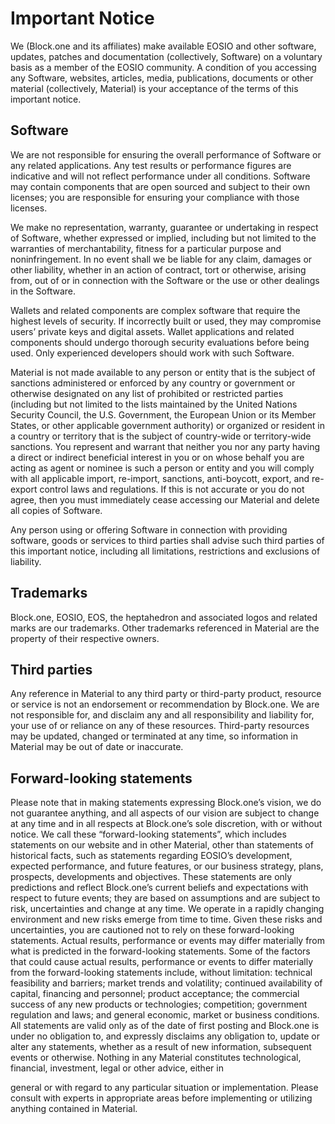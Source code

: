 # Important Notice

We (Block.one and its affiliates) make available EOSIO and other software, updates, patches
and documentation (collectively, Software) on a voluntary basis as a member of the EOSIO
community. A condition of you accessing any Software, websites, articles, media,
publications, documents or other material (collectively, Material) is your acceptance of the
terms of this important notice.

## Software

We are not responsible for ensuring the overall performance of Software or any related
applications. Any test results or performance figures are indicative and will not reflect
performance under all conditions. Software may contain components that are open
sourced and subject to their own licenses; you are responsible for ensuring your compliance
with those licenses.

We make no representation, warranty, guarantee or undertaking in respect of Software,
whether expressed or implied, including but not limited to the warranties of
merchantability, fitness for a particular purpose and noninfringement. In no event shall we
be liable for any claim, damages or other liability, whether in an action of contract, tort or
otherwise, arising from, out of or in connection with the Software or the use or other
dealings in the Software.

Wallets and related components are complex software that require the highest levels of
security. If incorrectly built or used, they may compromise users’ private keys and digital
assets. Wallet applications and related components should undergo thorough security
evaluations before being used. Only experienced developers should work with such
Software.

Material is not made available to any person or entity that is the subject of sanctions
administered or enforced by any country or government or otherwise designated on any list
of prohibited or restricted parties (including but not limited to the lists maintained by the
United Nations Security Council, the U.S. Government, the European Union or its Member
States, or other applicable government authority) or organized or resident in a country or
territory that is the subject of country-wide or territory-wide sanctions. You represent and
warrant that neither you nor any party having a direct or indirect beneficial interest in you
or on whose behalf you are acting as agent or nominee is such a person or entity and you
will comply with all applicable import, re-import, sanctions, anti-boycott, export, and re-
export control laws and regulations. If this is not accurate or you do not agree, then you
must immediately cease accessing our Material and delete all copies of Software.

Any person using or offering Software in connection with providing software, goods or
services to third parties shall advise such third parties of this important notice, including all
limitations, restrictions and exclusions of liability.

## Trademarks

Block.one, EOSIO, EOS, the heptahedron and associated logos and related marks are our
trademarks. Other trademarks referenced in Material are the property of their respective
owners.

## Third parties

Any reference in Material to any third party or third-party product, resource or service is not
an endorsement or recommendation by Block.one. We are not responsible for, and
disclaim any and all responsibility and liability for, your use of or reliance on any of these
resources. Third-party resources may be updated, changed or terminated at any time, so
information in Material may be out of date or inaccurate.

## Forward-looking statements

Please note that in making statements expressing Block.one’s vision, we do not guarantee
anything, and all aspects of our vision are subject to change at any time and in all respects at
Block.one’s sole discretion, with or without notice. We call these “forward-looking
statements”, which includes statements on our website and in other Material, other than
statements of historical facts, such as statements regarding EOSIO’s development, expected
performance, and future features, or our business strategy, plans, prospects, developments
and objectives. These statements are only predictions and reflect Block.one’s current beliefs
and expectations with respect to future events; they are based on assumptions and are
subject to risk, uncertainties and change at any time.
We operate in a rapidly changing environment and new risks emerge from time to time.
Given these risks and uncertainties, you are cautioned not to rely on these forward-looking
statements. Actual results, performance or events may differ materially from what is
predicted in the forward-looking statements. Some of the factors that could cause actual
results, performance or events to differ materially from the forward-looking statements
include, without limitation: technical feasibility and barriers; market trends and volatility;
continued availability of capital, financing and personnel; product acceptance; the
commercial success of any new products or technologies; competition; government
regulation and laws; and general economic, market or business conditions.
All statements are valid only as of the date of first posting and Block.one is under no
obligation to, and expressly disclaims any obligation to, update or alter any statements,
whether as a result of new information, subsequent events or otherwise. Nothing in any
Material constitutes technological, financial, investment, legal or other advice, either in

general or with regard to any particular situation or implementation. Please consult with
experts in appropriate areas before implementing or utilizing anything contained in
Material.
